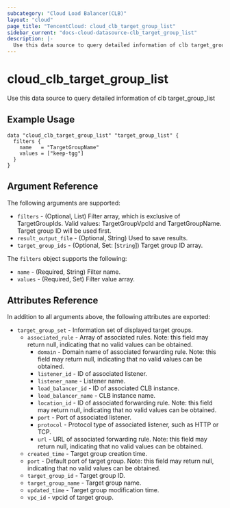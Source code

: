 ```yaml
---
subcategory: "Cloud Load Balancer(CLB)"
layout: "cloud"
page_title: "TencentCloud: cloud_clb_target_group_list"
sidebar_current: "docs-cloud-datasource-clb_target_group_list"
description: |-
  Use this data source to query detailed information of clb target_group_list
---
```


# cloud_clb_target_group_list

Use this data source to query detailed information of clb target_group_list

## Example Usage

```hcl
data "cloud_clb_target_group_list" "target_group_list" {
  filters {
    name   = "TargetGroupName"
    values = ["keep-tgg"]
  }
}
```

## Argument Reference

The following arguments are supported:

* `filters` - (Optional, List) Filter array, which is exclusive of TargetGroupIds. Valid values: TargetGroupVpcId and TargetGroupName. Target group ID will be used first.
* `result_output_file` - (Optional, String) Used to save results.
* `target_group_ids` - (Optional, Set: [`String`]) Target group ID array.

The `filters` object supports the following:

* `name` - (Required, String) Filter name.
* `values` - (Required, Set) Filter value array.

## Attributes Reference

In addition to all arguments above, the following attributes are exported:

* `target_group_set` - Information set of displayed target groups.
  * `associated_rule` - Array of associated rules. Note: this field may return null, indicating that no valid values can be obtained.
    * `domain` - Domain name of associated forwarding rule. Note: this field may return null, indicating that no valid values can be obtained.
    * `listener_id` - ID of associated listener.
    * `listener_name` - Listener name.
    * `load_balancer_id` - ID of associated CLB instance.
    * `load_balancer_name` - CLB instance name.
    * `location_id` - ID of associated forwarding rule. Note: this field may return null, indicating that no valid values can be obtained.
    * `port` - Port of associated listener.
    * `protocol` - Protocol type of associated listener, such as HTTP or TCP.
    * `url` - URL of associated forwarding rule. Note: this field may return null, indicating that no valid values can be obtained.
  * `created_time` - Target group creation time.
  * `port` - Default port of target group. Note: this field may return null, indicating that no valid values can be obtained.
  * `target_group_id` - Target group ID.
  * `target_group_name` - Target group name.
  * `updated_time` - Target group modification time.
  * `vpc_id` - vpcid of target group.


